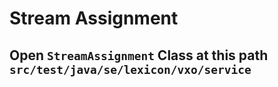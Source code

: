 # Stream Assignment

## Open ``StreamAssignment`` Class at this path ``src/test/java/se/lexicon/vxo/service``